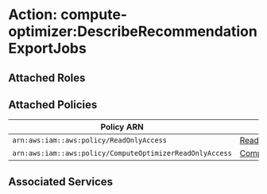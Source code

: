 # Action: compute-optimizer:DescribeRecommendationExportJobs

## Attached Roles

## Attached Policies

| Policy ARN | Policy Name |
|------------|-------------|
| `arn:aws:iam::aws:policy/ReadOnlyAccess` | [ReadOnlyAccess](../policies.md#readonlyaccess) |
| `arn:aws:iam::aws:policy/ComputeOptimizerReadOnlyAccess` | [ComputeOptimizerReadOnlyAccess](../policies.md#computeoptimizerreadonlyaccess) |

## Associated Services


